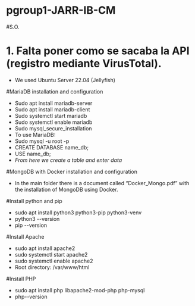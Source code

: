 # pgroup1-JARR-IB-CM
#S.O.
# 1. Falta poner como se sacaba la API (registro mediante VirusTotal).
- We used Ubuntu Server 22.04 (Jellyfish)

#MariaDB installation and configuration
-	Sudo apt install mariadb-server
-	Sudo apt install mariadb-client
-	Sudo systemctl start mariadb
-	Sudo systemctl enable mariadb
-	Sudo mysql_secure_installation
-	To use MariaDB:
-	Sudo mysql -u root -p
-	CREATE DATABASE name_db;
-	USE name_db;
-	*From here we create a table and enter data*

#MongoDB with Docker installation and configuration
-	In the main folder there is a document called “Docker_Mongo.pdf” with the installation of MongoDB using Docker.

#Install python and pip
-	sudo apt install python3 python3-pip python3-venv
-	python3 --version
-	pip --version

#Install Apache
-	sudo apt install apache2
-	sudo systemctl start apache2
-	sudo systemctl enable apache2
-	Root directory: /var/www/html

#Install PHP
-	sudo apt install php libapache2-mod-php php-mysql
-	php--version

